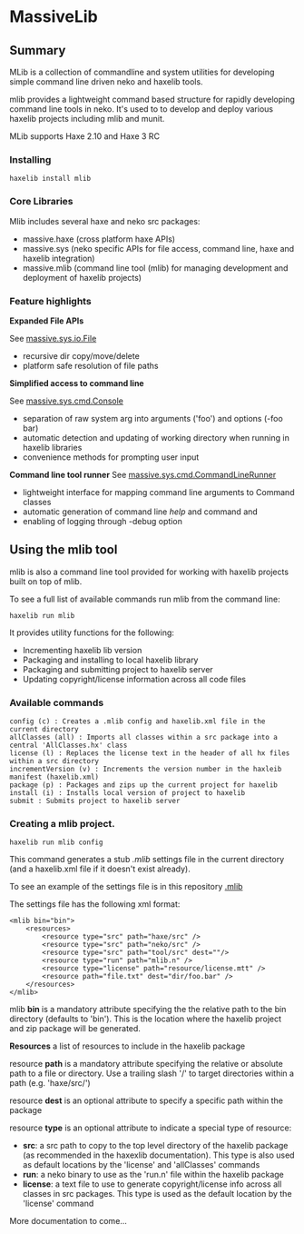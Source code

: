 MassiveLib
====================

Summary
---------------------

MLib is a collection of commandline and system utilities for developing simple command line driven neko and haxelib tools.

mlib provides a lightweight command based structure for rapidly developing command line tools in neko. It's used to to develop and deploy various haxelib projects including mlib and munit.

MLib supports Haxe 2.10 and Haxe 3 RC


### Installing

	haxelib install mlib

### Core Libraries

Mlib includes several haxe and neko src packages:

*	massive.haxe (cross platform haxe APIs)
*	massive.sys (neko specific APIs for file access, command line, haxe and haxelib integration)
*	massive.mlib (command line tool (mlib) for managing development and deployment of haxelib projects)


### Feature highlights

**Expanded File APIs**

See [massive.sys.io.File](https://github.com/massiveinteractive/MassiveLib/blob/master/sys/src/massive/sys/io/File.hx)

*	recursive dir copy/move/delete
*	platform safe resolution of file paths


**Simplified access to command line**

See  [massive.sys.cmd.Console](https://github.com/massiveinteractive/MassiveLib/blob/master/sys/src/massive/sys/cmd/Console.hx)

*	separation of raw system arg into arguments ('foo') and options (-foo bar)
*	automatic detection and updating of working directory when running in haxelib libraries
*	convenience methods for prompting user input

**Command line tool runner**
See [massive.sys.cmd.CommandLineRunner](https://github.com/massiveinteractive/MassiveLib/blob/master/sys/src/massive/sys/cmd/CommandLineRunner.hx)

*	lightweight interface for mapping command line arguments to Command classes
*	automatic generation of command line *help* and command and  
*	enabling of logging through -debug option



Using the mlib tool
--------------------


mlib is also a command line tool provided for working with haxelib projects built on top of mlib.

To see a full list of available commands run mlib from the command line:

	haxelib run mlib
	
It provides utility functions for the following:

*	Incrementing haxelib lib version
*	Packaging and installing to local haxelib library
*	Packaging and submitting project to haxelib server
*	Updating copyright/license information across all code files

### Available commands

	config (c) : Creates a .mlib config and haxelib.xml file in the current directory
	allClasses (all) : Imports all classes within a src package into a central 'AllClasses.hx' class
	license (l) : Replaces the license text in the header of all hx files within a src directory
	incrementVersion (v) : Increments the version number in the haxleib manifest (haxelib.xml)
	package (p) : Packages and zips up the current project for haxelib
	install (i) : Installs local version of project to haxelib
	submit : Submits project to haxelib server

   

### Creating a mlib project.

	haxelib run mlib config
	
This command generates a stub *.mlib* settings file in the current directory (and a haxelib.xml file if it doesn't exist already).

To see an example of the settings file is in this repository [.mlib](https://github.com/massiveinteractive/MassiveLib/blob/master/.mlib) 

The settings file has the following xml format:

	<mlib bin="bin">
		<resources>
			<resource type="src" path="haxe/src" />
			<resource type="src" path="neko/src" />
			<resource type="src" path="tool/src" dest=""/>
			<resource type="run" path="mlib.n" />
			<resource type="license" path="resource/license.mtt" />
			<resource path="file.txt" dest="dir/foo.bar" />
		</resources>	
	</mlib>


mlib **bin** is a mandatory attribute specifying the the relative path to the bin directory (defaults to 'bin'). This is the location where the haxelib project and zip package will be generated.

**Resources** a list of resources to include in the haxelib package

resource **path** is a mandatory attribute specifying the relative or absolute path to a file or directory. Use a trailing slash '/' to target directories within a path (e.g. 'haxe/src/')

resource **dest** is an optional attribute to specify a specific path within the package

resource **type** is an optional attribute to indicate a special type of resource:

*	**src**: a src path to copy to the top level directory of the haxelib package (as recommended in the haxexlib documentation). This type is also used as default locations by the 'license' and 'allClasses' commands  
*	**run**: a neko binary to use as the 'run.n' file within the haxelib package
*	**license**: a text file to use to generate copyright/license info across all classes in src packages. This type is used as the default location by the 'license' command  




More documentation to come...